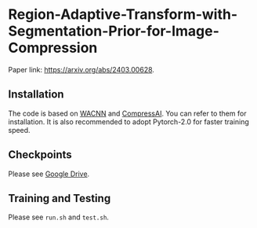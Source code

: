 # Region-Adaptive-Transform-with-Segmentation-Prior-for-Image-Compression
Paper link: https://arxiv.org/abs/2403.00628.

## Installation
The code is based on [WACNN](https://github.com/Googolxx/STF) and [CompressAI](https://github.com/InterDigitalInc/CompressAI).
You can refer to them for installation. It is also recommended to adopt Pytorch-2.0 for faster training speed.

## Checkpoints
Please see [Google Drive](https://drive.google.com/drive/folders/1rDyvCVkTiqzCq4urW60OsIKOTLWBp3si?usp=drive_link).

## Training and Testing
Please see `run.sh`  and `test.sh`.

